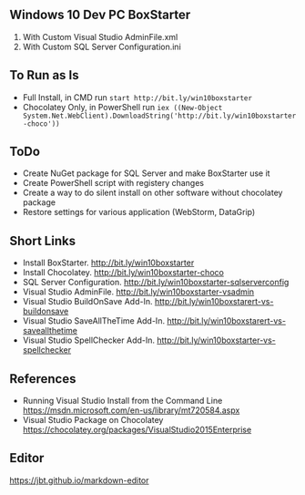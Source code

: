 ## Windows 10 Dev PC BoxStarter

1. With Custom Visual Studio AdminFile.xml
2. With Custom SQL Server Configuration.ini

## To Run as Is
  * Full Install, in CMD run
  ```start http://bit.ly/win10boxstarter```
  * Chocolatey Only, in PowerShell run
  ```iex ((New-Object System.Net.WebClient).DownloadString('http://bit.ly/win10boxstarter-choco'))```

## ToDo 
   * Create NuGet package for SQL Server and make BoxStarter use it
   * Create PowerShell script with registery changes
   * Create a way to do silent install on other software without chocolatey package
   * Restore settings for various application (WebStorm, DataGrip)
  
## Short Links
* Install BoxStarter. http://bit.ly/win10boxstarter
* Install Chocolatey. http://bit.ly/win10boxstarter-choco
* SQL Server Configuration. http://bit.ly/win10boxstarter-sqlserverconfig
* Visual Studio AdminFile. http://bit.ly/win10boxstarter-vsadmin
* Visual Studio BuildOnSave Add-In. http://bit.ly/win10boxstarert-vs-buildonsave
* Visual Studio SaveAllTheTime Add-In. http://bit.ly/win10boxstarert-vs-saveallthetime
* Visual Studio SpellChecker Add-In. http://bit.ly/win10boxstarter-vs-spellchecker

## References
* Running Visual Studio Install from the Command Line  
https://msdn.microsoft.com/en-us/library/mt720584.aspx
* Visual Studio Package on Chocolatey  
https://chocolatey.org/packages/VisualStudio2015Enterprise

## Editor
https://jbt.github.io/markdown-editor
